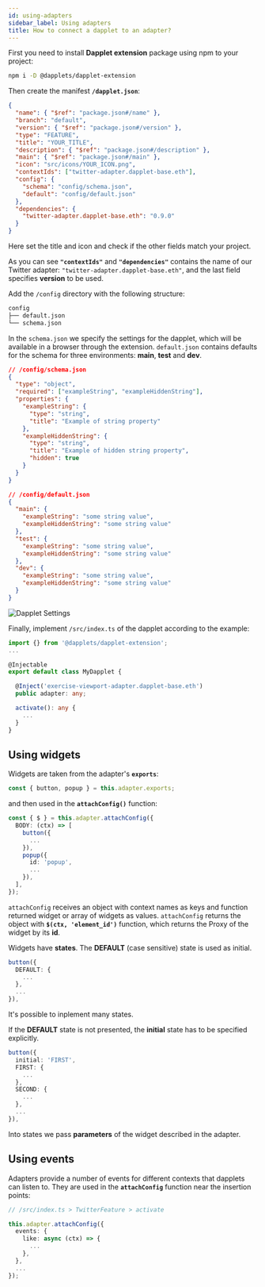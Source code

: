 ```yaml
---
id: using-adapters
sidebar_label: Using adapters
title: How to connect a dapplet to an adapter?
---
```


First you need to install **Dapplet extension** package using npm to your project:

```bash
npm i -D @dapplets/dapplet-extension
```

Then create the manifest **`/dapplet.json`**:

```json
{
  "name": { "$ref": "package.json#/name" },
  "branch": "default",
  "version": { "$ref": "package.json#/version" },
  "type": "FEATURE",
  "title": "YOUR_TITLE",
  "description": { "$ref": "package.json#/description" },
  "main": { "$ref": "package.json#/main" },
  "icon": "src/icons/YOUR_ICON.png",
  "contextIds": ["twitter-adapter.dapplet-base.eth"],
  "config": {
    "schema": "config/schema.json",
    "default": "config/default.json"
  },
  "dependencies": {
    "twitter-adapter.dapplet-base.eth": "0.9.0"
  }
}
```

Here set the title and icon and check if the other fields match your project.

As you can see **`"contextIds"`** and **`"dependencies"`** contains the name of our Twitter adapter: `"twitter-adapter.dapplet-base.eth"`, and the last field specifies **version** to be used.

Add the `/config` directory with the following structure:

```bash
config
├── default.json
└── schema.json
```

In the `schema.json` we specify the settings for the dapplet, which will be available in a browser through the extension. `default.json` contains defaults for the schema for three environments: **main**, **test** and **dev**.

```json
// /config/schema.json
{
  "type": "object",
  "required": ["exampleString", "exampleHiddenString"],
  "properties": {
    "exampleString": {
      "type": "string",
      "title": "Example of string property"
    },
    "exampleHiddenString": {
      "type": "string",
      "title": "Example of hidden string property",
      "hidden": true
    }
  }
}
```

```json
// /config/default.json
{
  "main": {
    "exampleString": "some string value",
    "exampleHiddenString": "some string value"
  },
  "test": {
    "exampleString": "some string value",
    "exampleHiddenString": "some string value"
  },
  "dev": {
    "exampleString": "some string value",
    "exampleHiddenString": "some string value"
  }
}
```

![Dapplet Settings](/img/a_twitter_1.jpg)

Finally, implement `/src/index.ts` of the dapplet according to the example:

```ts
import {} from '@dapplets/dapplet-extension';
...

@Injectable
export default class MyDapplet {

  @Inject('exercise-viewport-adapter.dapplet-base.eth')
  public adapter: any;

  activate(): any {
    ...
  }
}
```

## Using widgets

Widgets are taken from the adapter's **`exports`**:

```ts
const { button, popup } = this.adapter.exports;
```

and then used in the **`attachConfig()`** function:

```ts
const { $ } = this.adapter.attachConfig({
  BODY: (ctx) => [
    button({
      ...
    }),
    popup({
      id: 'popup',
      ...
    }),
  ],
});
```

`attachConfig` receives an object with context names as keys and function returned widget or array of widgets as values.
`attachConfig` returns the object with **`$(ctx, 'element_id')`** function,
which returns the Proxy of the widget by its **id**.

Widgets have **states**. The **DEFAULT** (case sensitive) state is used as initial.

```ts
button({
  DEFAULT: {
    ...
  },
  ...
}),
```

It's possible to inplement many states.

If the **DEFAULT** state is not presented, the **initial** state has to be specified explicitly.

```ts
button({
  initial: 'FIRST',
  FIRST: {
    ...
  },
  SECOND: {
    ...
  },
  ...
}),
```

Into states we pass **parameters** of the widget described in the adapter.

## Using events

Adapters provide a number of events for different contexts that dapplets can listen to.
They are used in the **`attachConfig`** function near the insertion points:

```ts
// /src/index.ts > TwitterFeature > activate

this.adapter.attachConfig({
  events: {
    like: async (ctx) => {
      ...
    },
  },
  ...
});
```
